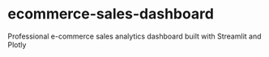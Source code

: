 # ecommerce-sales-dashboard
Professional e-commerce sales analytics dashboard built with Streamlit and Plotly
